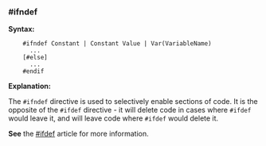 <div class="section">

<div class="titlepage">

<div>

<div>

### <span id="_ifndef"></span>\#ifndef

</div>

</div>

</div>

<span class="strong">**Syntax:**</span>

``` screen
    #ifndef Constant | Constant Value | Var(VariableName)
      ...
    [#else]
      ...
    #endif
```

<span class="strong">**Explanation:**</span>

The `#ifndef` directive is used to selectively enable sections of code.
It is the opposite of the `#ifdef` directive - it will delete code in
cases where `#ifdef` would leave it, and will leave code where `#ifdef`
would delete it.

<span class="strong">**See**</span> the
<a href="_ifdef" class="link" title="#ifdef">#ifdef</a> article
for more information.

</div>
